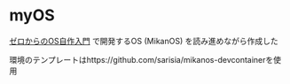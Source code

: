 # myOS

[ゼロからのOS自作入門](https://zero.osdev.jp/) で開発するOS (MikanOS) を読み進めながら作成した

環境のテンプレートはhttps://github.com/sarisia/mikanos-devcontainerを使用